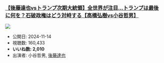 ### [【後藤達也vsトランプ次期大統領】全世界が注目…トランプは最後に何を？石破政権はどう対峙する【高橋弘樹vs小谷哲男】](https://www.youtube.com/watch?v=SB_zWp3JIJY)
[![](https://img.youtube.com/vi/SB_zWp3JIJY/sddefault.jpg)](https://www.youtube.com/watch?v=SB_zWp3JIJY)
-   公開日: 2024-11-14
-   視聴数: 160,433
-   **いいね数: 2,010**
-   出演者: 小谷哲男, [後藤達也](/rehacq_fan/people/後藤達也 "wikilink")
